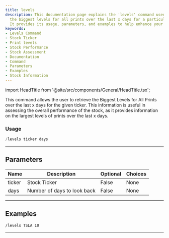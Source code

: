 ```yaml
---
title: levels
description: This documentation page explains the 'levels' command used to retrieve
  the biggest levels for all prints over the last x days for a particular stock ticker.
  It provides its usage, parameters, and examples to help enhance your stock assessment.
keywords:
- Levels Command
- Stock Ticker
- Print levels
- Stock Performance
- Stock Assessment
- Documentation
- Command
- Parameters
- Examples
- Stock Information
---
```


import HeadTitle from '@site/src/components/General/HeadTitle.tsx';

<HeadTitle title="darkpool: levels - Telegram Reference | OpenBB Bot Docs" />

This command allows the user to retrieve the Biggest Levels for All Prints over the last x days for the given ticker. This information is useful in assessing the overall performance of the stock, as it provides information on the largest levels of prints over the last x days.

### Usage

```python wordwrap
/levels ticker days
```

---

## Parameters

| Name | Description | Optional | Choices |
| ---- | ----------- | -------- | ------- |
| ticker | Stock Ticker | False | None |
| days | Number of days to look back | False | None |


---

## Examples

```
/levels TSLA 10
```

---
